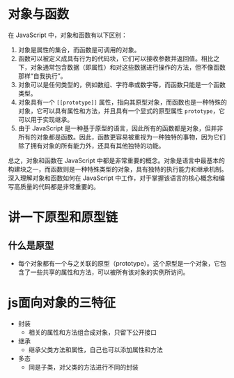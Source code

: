 
# 对象与函数

在 JavaScript 中，对象和函数有以下区别：

1.  对象是属性的集合，而函数是可调用的对象。
2.  函数可以被定义成具有行为的代码块，它们可以接收参数并返回值。相比之下，对象通常包含数据（即属性）和对这些数据进行操作的方法，但不像函数那样“自我执行”。
3.  对象可以是任何类型的，例如数组、字符串或数字等，而函数只能是一个函数类型。
4.  对象具有一个 `[[prototype]]` 属性，指向其原型对象，而函数也是一种特殊的对象，它可以具有属性和方法，并且具有一个显式的原型属性 `prototype`，它可以用于实现继承。
5.  由于 JavaScript 是一种基于原型的语言，因此所有的函数都是对象，但并非所有的对象都是函数。因此，函数更容易被重视为一种独特的事物，因为它们除了拥有对象的所有能力外，还具有其他独特的功能。

总之，对象和函数在 JavaScript 中都是非常重要的概念。对象是语言中最基本的构建块之一，而函数则是一种特殊类型的对象，具有独特的执行能力和继承机制。深入理解对象和函数如何在 JavaScript 中工作，对于掌握该语言的核心概念和编写高质量的代码都是非常重要的。

# 讲一下原型和原型链
## 什么是原型
- 每个对象都有一个与之关联的原型（prototype）。这个原型是一个对象，它包含了一些共享的属性和方法，可以被所有该对象的实例所访问。

# js面向对象的三特征
- 封装
  - 相关的属性和方法组合成对象，只留下公开接口
- 继承
  - 继承父类方法和属性，自己也可以添加属性和方法
- 多态
  - 同是子类，对父类的方法进行不同的封装




